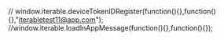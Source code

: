 

// window.iterable.deviceTokenIDRegister(function(){},function(){},"iterabletest11@app.com");
//window.iterable.loadInAppMessage(function(){},function(){});
